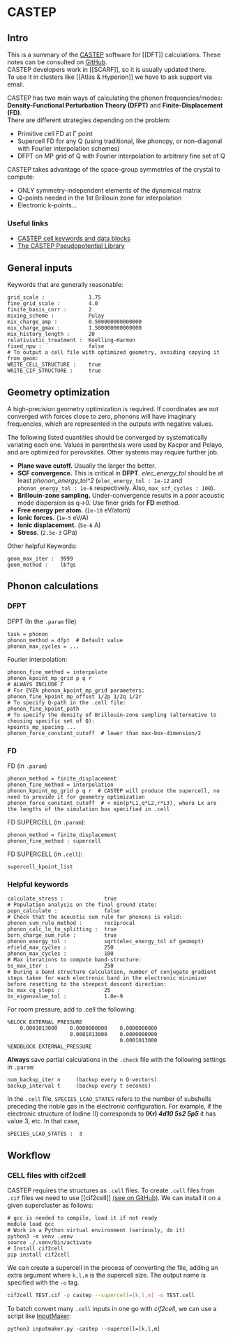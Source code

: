 # CASTEP

## Intro

This is a summary of the [CASTEP](http://www.castep.org/) software for [[DFT]] calculations. These notes can be consulted on [GitHub](https://github.com/pablogila/castep4dummies).  
CASTEP developers work in [[SCARF]], so it is usually updated there.  
To use it in clusters like [[Atlas & Hyperion]] we have to ask support via email.  

CASTEP has two main ways of calculating the phonon frequencies/modes: **Density-Functional Perturbation Theory (DFPT)** and **Finite-Displacement (FD)**.  
There are different strategies depending on the problem:  
- Primitive cell FD at Γ point  
- Supercell FD for any Q (using traditional, like phonopy, or non-diagonal with Fourier interpolation schemes)  
- DFPT on MP grid of Q with Fourier interpolation to arbitrary fine set of Q  

CASTEP takes advantage of the space-group symmetries of the crystal to compute:  
- ONLY symmetry-independent elements of the dynamical matrix  
- Q-points needed in the 1st Brillouin zone for interpolation  
- Electronic k-points...  

### Useful links

- [CASTEP cell keywords and data blocks](https://www.tcm.phy.cam.ac.uk/castep/documentation/WebHelp/content/modules/castep/keywords/k_main_structure.htm)  
- [The CASTEP Pseudopotential Library](https://www.ccpnc.ac.uk/pspot-site/)  

## General inputs

Keywords that are generally reasonable:  
```castep
grid_scale :              1.75
fine_grid_scale :         4.0
finite_basis_corr :       2
mixing_scheme :           Pulay
mix_charge_amp :          0.500000000000000
mix_charge_gmax :         1.500000000000000
mix_history_length :      20
relativistic_treatment :  Koelling-Harmon
fixed_npw :               false
# To output a cell file with optimized geometry, avoiding copying it from geom:
WRITE_CELL_STRUCTURE :    true
WRITE_CIF_STRUCTURE :     true
```

## Geometry optimization

A high-precision geometry optimization is required. If coordinates are not converged with forces close to zero, phonons will have imaginary frequencies, which are represented in the outputs with negative values.  

The following listed quantities should be converged by systematically variating each one. Values in parenthesis were used by Kacper and Pelayo, and are optimized for perovskites. Other systems may require further job.  

- **Plane wave cutoff.** Usually the larger the better.  
- **SCF convergence.** This is critical in **DFPT**. *elec_energy_tol* should be at least *phonon_energy_tol^2* (`elec_energy_tol : 1e-12` and `phonon_energy_tol : 1e-6` respectively. Also, `max_scf_cycles : 100`).  
- **Brillouin-zone sampling.** Under-convergence results in a poor acoustic mode dispersion as q->0. Use finer grids for **FD** method.  
- **Free energy per atom.** (`1e-10` eV/atom)  
- **Ionic forces.** (`1e-5` eV/A)  
- **Ionic displacement.** (`5e-6` A)  
- **Stress.** (`2.5e-3` GPa)  

Other helpful Keywords:  
```castep
geom_max_iter :  9999
geom_method :    lbfgs
```

## Phonon calculations

### DFPT

DFPT (In the `.param` file)  
```param
task = phonon
phonon_method = dfpt  # Default value
phonon_max_cycles = ...
```

Fourier interpolation:  
```param
phonon_fine_method = interpolate
phonon_kpoint_mp_grid p q r
# ALWAYS INCLUDE Γ
# For EVEN phonon_kpoint_mp_grid parameters:
phonon_fine_kpoint_mp_offset 1/2p 1/2q 1/2r
# To specify Q-path in the .cell file:
phonon_fine_kpoint_path
# To specify the density of Brillouin-zone sampling (alternative to choosing specific set of Q):
kpoints_mp_spacing ...
phonon_force_constant_cutoff  # lower than max-box-dimension/2
```
### FD

FD (in `.param`)  
```param
phonon_method = finite_displacement
phonon_fine_method = interpolation
phonon_kpoint_mp_grid p q r  # CASTEP will produce the supercell, no need to provide it for geometry optimization
phonon_force_constant_cutoff  # < min(p*L1,q*L2,r*L3), where Lx are the lengths of the simulation box specified in .cell
```

FD SUPERCELL (in `.param`):  
```param
phonon_method = finite_displacement
phonon_fine_method : supercell
```

FD SUPERCELL (in `.cell`):  
```cell
supercell_kpoint_list
```

### Helpful keywords

```
calculate_stress :             true
# Population analysis on the final ground state:
popn_calculate :               false
# Check that the acoustic sum rule for phonons is valid:
phonon_sum_rule_method :       reciprocal
phonon_calc_lo_to_splitting :  true
born_charge_sum_rule :         true
phonon_energy_tol :            sqrt(elec_energy_tol of geomopt)
efield_max_cycles :            250
phonon_max_cycles :            100
# Max iterations to compute band-structure:
bs_max_iter :                  250
# During a band structure calculation, number of conjugate gradient steps taken for each electronic band in the electronic minimizer before resetting to the steepest descent direction:
bs_max_cg_steps :              25
bs_eigenvalue_tol :            1.0e-9
```

For room pressure, add to .cell the following:  
```cell
%BLOCK EXTERNAL_PRESSURE
    0.0001013000    0.0000000000    0.0000000000
                    0.0001013000    0.0000000000
                                    0.0001013000
%ENDBLOCK EXTERNAL_PRESSURE
```

**Always** save partial calculations in the `.check` file with the following settings in `.param`:  
```param
num_backup_iter n     (backup every n Q-vectors)
backup_interval t     (backup every t seconds)
```

In the `.cell` file, `SPECIES_LCAO_STATES` refers to the number of subshells preceding the noble gas in the electronic configuration. For example, if the electronic structure of Iodine (I) corresponds to  **(Kr) *4d10 5s2 5p5***  it has value 3, etc. In that case,  
```cell_example
SPECIES_LCAO_STATES :  3
```

## Workflow

### CELL files with cif2cell

CASTEP requires the structures as `.cell` files. To create `.cell` files from `.cif` files we need to use [[cif2cell]] [(see on GitHub)](https://github.com/torbjornbjorkman/cif2cell). We can install it on a given supercluster as follows:  
```shell
# gcc is needed to compile, load it if not ready
module load gcc
# Work in a Python virtual environment (seriously, do it)
python3 -m venv .venv
source ./.venv/bin/activate
# Install cif2cell
pip install cif2cell
```

We can create a supercell in the process of converting the file, adding an extra argument where `k,l,m` is the supercell size. The output name is specified with the `-o` tag.  
```bash
cif2cell TEST.cif -p castep --supercell=[k,l,m] -o TEST.cell
```

To batch convert many `.cell` inputs in one go with *cif2cell*, we can use a script like [InputMaker](https://github.com/pablogila/InputMaker):
```shell
python3 inputmaker.py -castep --supercell=[k,l,m]
```

